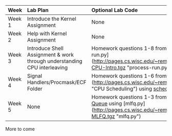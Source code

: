 |Week     | Lab Plan | Optional Lab Code |
|---------|:---------|:-----|
|Week 1   | Introduce the Kernel Assignment | None |
|Week 2   | Help with Kernel Assignment | None |
|Week 3   | Introduce Shell Assignment & work through understanding CPU interleaving | Homework questions 1-8 from [CPU Intro](http://www.cs.wisc.edu/~remzi/OSTEP/cpu-intro.pdf "CPU Intro") using [process-run.py] (http://pages.cs.wisc.edu/~remzi/OSTEP/Homework/HW-CPU-Intro.tgz "process-run.py") |
|Week 4   | Signal Handlers/Procmask/ECF Folder | Homework questions 1-6 from [CPU Scheduling] (http://pages.cs.wisc.edu/~remzi/OSTEP/cpu-sched.pdf "CPU Scheduling") using [scheduler.py](http://pages.cs.wisc.edu/~remzi/OSTEP/Homework/HW-Scheduler.tgz "scheduler.py") |
|Week 5   | None | Homework questions 1-3 from [Multi-Level Feedback Queue](http://pages.cs.wisc.edu/~remzi/OSTEP/cpu-sched-mlfq.pdf "MLFQ") using [mlfq.py] (http://pages.cs.wisc.edu/~remzi/OSTEP/Homework/HW-MLFQ.tgz "mlfq.py")

More to come
